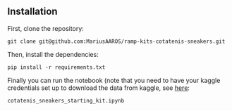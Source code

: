 ## Installation 

First, clone the repository:

```git clone git@github.com:MariusAAROS/ramp-kits-cotatenis-sneakers.git```

Then, install the dependencies:

```cd ramp-kits-cotatenis-sneakers
pip install -r requirements.txt
```

Finally you can run the notebook (note that you need to have your kaggle credentials set up to download the data from kaggle, see [here](https://www.kaggle.com/docs/api?utm_me=):

```cotatenis_sneakers_starting_kit.ipynb```
